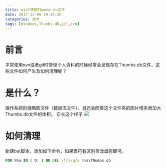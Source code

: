 ```yaml
---
title: win7清理Thumbs.db文件
date: 2017-12-09 19:14:26
categories: 技术
tags: [Windows,Thumbs.db,git,svn]
---
```


# 前言
平常使用svn或者git时管理个人资料的时候经常会发现存在Thumbs.db文件，这些文件如何产生及如何清理呢？

# 是什么？
操作系统的缩略图文件（数据库文件），且还会随着这个文件夹的图片增多而加大Thumbs.db文件的体积。
它长这个样子
![](/win7清理Thumbs-db文件/01.png)

# 如何清理
新建bat脚本，添加如下命令，如果盘符有区别修改盘符即可。
```bat
FOR %%a IN ( D: ) DO DEL /f/s/q/a %%a\Thumbs.db
```
